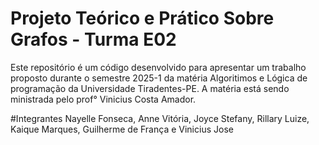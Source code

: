 # Projeto Teórico e Prático Sobre Grafos - Turma E02
Este repositório é um código desenvolvido para apresentar um trabalho proposto durante o semestre 2025-1 da matéria Algoritimos e Lógica de programação da Universidade Tiradentes-PE.
A matéria está sendo ministrada pelo prof° Vinicius Costa Amador.

#Integrantes
Nayelle Fonseca, Anne Vitória, Joyce Stefany, Rillary Luize, Kaique Marques, Guilherme de França e Vinicius Jose
